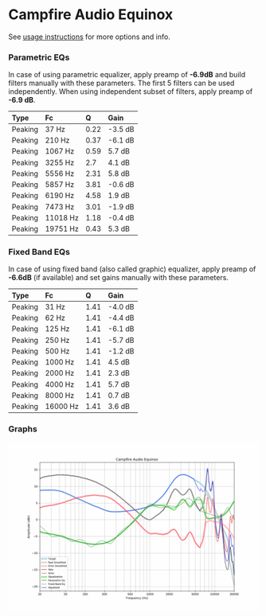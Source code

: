 # Campfire Audio Equinox
See [usage instructions](https://github.com/jaakkopasanen/AutoEq#usage) for more options and info.

### Parametric EQs
In case of using parametric equalizer, apply preamp of **-6.9dB** and build filters manually
with these parameters. The first 5 filters can be used independently.
When using independent subset of filters, apply preamp of **-6.9 dB**.

| Type    | Fc       |    Q | Gain    |
|:--------|:---------|:-----|:--------|
| Peaking | 37 Hz    | 0.22 | -3.5 dB |
| Peaking | 210 Hz   | 0.37 | -6.1 dB |
| Peaking | 1067 Hz  | 0.59 | 5.7 dB  |
| Peaking | 3255 Hz  | 2.7  | 4.1 dB  |
| Peaking | 5556 Hz  | 2.31 | 5.8 dB  |
| Peaking | 5857 Hz  | 3.81 | -0.6 dB |
| Peaking | 6190 Hz  | 4.58 | 1.9 dB  |
| Peaking | 7473 Hz  | 3.01 | -1.9 dB |
| Peaking | 11018 Hz | 1.18 | -0.4 dB |
| Peaking | 19751 Hz | 0.43 | 5.3 dB  |

### Fixed Band EQs
In case of using fixed band (also called graphic) equalizer, apply preamp of **-6.6dB**
(if available) and set gains manually with these parameters.

| Type    | Fc       |    Q | Gain    |
|:--------|:---------|:-----|:--------|
| Peaking | 31 Hz    | 1.41 | -4.0 dB |
| Peaking | 62 Hz    | 1.41 | -4.4 dB |
| Peaking | 125 Hz   | 1.41 | -6.1 dB |
| Peaking | 250 Hz   | 1.41 | -5.7 dB |
| Peaking | 500 Hz   | 1.41 | -1.2 dB |
| Peaking | 1000 Hz  | 1.41 | 4.5 dB  |
| Peaking | 2000 Hz  | 1.41 | 2.3 dB  |
| Peaking | 4000 Hz  | 1.41 | 5.7 dB  |
| Peaking | 8000 Hz  | 1.41 | 0.7 dB  |
| Peaking | 16000 Hz | 1.41 | 3.6 dB  |

### Graphs
![](./Campfire%20Audio%20Equinox.png)